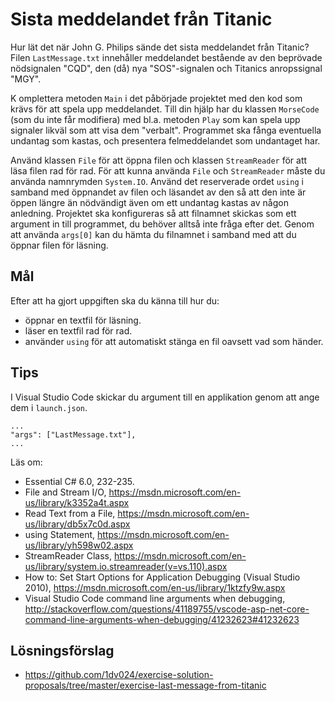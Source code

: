 # <i class="fa fa-laptop"></i> Sista meddelandet från Titanic

Hur lät det när John G. Philips sände det sista meddelandet från Titanic? Filen `LastMessage.txt` innehåller meddelandet bestående av den beprövade nödsignalen "CQD", den (då) nya "SOS"-signalen och Titanics anropssignal "MGY".

K
omplettera metoden `Main` i det påbörjade projektet med den kod som krävs för att spela upp meddelandet. Till din hjälp har du klassen `MorseCode` (som du inte får modifiera) med bl.a. metoden `Play` som kan spela upp signaler likväl som att visa dem "verbalt". Programmet ska fånga eventuella undantag som kastas, och presentera felmeddelandet som undantaget har.

Använd klassen `File` för att öppna filen och klassen `StreamReader` för att läsa filen rad för rad. För att kunna använda `File` och `StreamReader` måste du använda namnrymden `System.IO`. Använd det reserverade ordet `using` i samband med öppnandet av filen och läsandet av den så att den inte är öppen längre än nödvändigt även om ett undantag kastas av någon anledning. Projektet ska konfigureras så att filnamnet skickas som ett argument in till programmet, du behöver alltså inte fråga efter det. Genom att använda `args[0]` kan du hämta du filnamnet i samband med att du öppnar filen för läsning.

## <i class="fa fa-flag-checkered"></i> Mål

Efter att ha gjort uppgiften ska du känna till hur du:

- öppnar en textfil för läsning.
- läser en textfil rad för rad.
- använder `using` för att automatiskt stänga en fil oavsett vad som händer.

## <i class="fa fa-lightbulb-o"></i> Tips

I Visual Studio Code skickar du argument till en applikation genom att ange dem i `launch.json`.
```
...
"args": ["LastMessage.txt"],
...
```

Läs om:

- Essential C# 6.0, 232-235.
- File and Stream I/O, https://msdn.microsoft.com/en-us/library/k3352a4t.aspx
- Read Text from a File, https://msdn.microsoft.com/en-us/library/db5x7c0d.aspx
- using Statement, https://msdn.microsoft.com/en-us/library/yh598w02.aspx
- StreamReader Class, https://msdn.microsoft.com/en-us/library/system.io.streamreader(v=vs.110).aspx
- How to: Set Start Options for Application Debugging (Visual Studio 2010), https://msdn.microsoft.com/en-us/library/1ktzfy9w.aspx
- Visual Studio Code command line arguments when debugging, http://stackoverflow.com/questions/41189755/vscode-asp-net-core-command-line-arguments-when-debugging/41232623#41232623

## <i class="fa fa-flask"></i> Lösningsförslag

<ul class="fa-ul fa-border exercise-info">
<li><i class="fa-li fa fa-github"></i><a href="https://github.com/1dv024/exercise-solution-proposals/tree/master/exercise-last-message-from-titanic-array">https://github.com/1dv024/exercise-solution-proposals/tree/master/exercise-last-message-from-titanic</a></li>
</ul>
